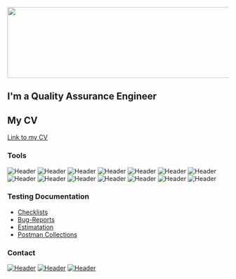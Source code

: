 <p align="center">
  <img width="640" height="161" src="https://github.com/Romaz9n/romaz9n/blob/main/assets/1-6-23-38-30.gif">
</p>

## I'm a Quality Assurance Engineer 
## My CV
[Link to my CV](https://drive.google.com/file/d/1OAsrNVLpgTGUz7AcLWNS1K271Ek97GfH/view?usp=sharing)


### Tools
![Header](https://img.shields.io/badge/Jira-090909?style=for-the-badge&logo=jira&logoColor=136be1)
![Header](https://img.shields.io/badge/Asana-090909?style=for-the-badge&logo=asana&logoColor=F75D82)
![Header](https://img.shields.io/badge/Postman-090909?style=for-the-badge&logo=postman&logoColor=f76935)
![Header](https://img.shields.io/badge/Swagger-090909?style=for-the-badge&logo=swagger&logoColor=7ede2b)
![Header](https://img.shields.io/badge/Strapi-090909?style=for-the-badge&logo=strapi&logoColor=8973F2)
![Header](https://img.shields.io/badge/Github-090909?style=for-the-badge&logo=github&logoColor=8cc4d7)
![Header](https://img.shields.io/badge/DevTools-090909?style=for-the-badge&logo=googlechrome&logoColor=2674f2)
![Header](https://img.shields.io/badge/Figma-090909?style=for-the-badge&logo=figma&logoColor=8973F2)
![Header](https://img.shields.io/badge/SQL-090909?style=for-the-badge&logo=sql&logoColor=00618a)
![Header](https://img.shields.io/badge/BrowserStack-090909?style=for-the-badge&logo=browserstack&logoColor=8cc4d7)
![Header](https://img.shields.io/badge/TestRail-090909?style=for-the-badge&logo=&logoColor=71b556)
![Header](https://img.shields.io/badge/Fiddler-090909?style=for-the-badge&logo=fiddler&logoColor=8cc4d7)
![Header](https://img.shields.io/badge/SoupUI-090909?style=for-the-badge&logo=soupui&logoColor=7ede2b)
![Header](https://img.shields.io/badge/CharlesProxy-090909?style=for-the-badge&logo=charlesproxy&logoColor=8cc4d7)

### Testing Documentation

- [Checklists](https://docs.google.com/spreadsheets/d/1YFYzRqywgKvHLISsZQKVmKwsBP8yFzk7JRMTlLoZ82c/edit?usp=sharing)
- [Bug-Reports](https://trello.com/b/1M0hFmdh/test)
- [Estimatation](https://docs.google.com/spreadsheets/d/1_k_EYtc83ZQwJ2I1fypO7Gy51q5JXCQKNNleVT5qVxo/edit?usp=sharing)
- [Postman Collections](https://github.com/Romaz9n/postman-collections)

### Contact
[![Header](https://img.shields.io/badge/Instagram-090909?style=for-the-badge&logo=instagram&logoColor=9939a3)](https://www.instagram.com/romaz9n_/)
[![Header](https://img.shields.io/badge/Telegram-090909?style=for-the-badge&logo=telegram&logoColor=31a5db)](https://t.me/Romaz9n)
[![Header](https://img.shields.io/badge/Linkedin-090909?style=for-the-badge&logo=linkedin&logoColor=0073b1)](https://www.linkedin.com/in/rpushkarqa/)
